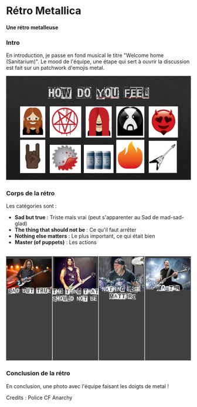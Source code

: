 ﻿# Rétro Metallica

#### Une rétro metalleuse

### Intro

En introduction, je passe en fond musical le titre "Welcome home (Sanitarium)".
Le mood de l'équipe, une étape qui sert à ouvrir la discussion est fait sur un patchwork d'emojis metal. 

![photo](pics/RMetallica/MetallicaMood.PNG)

### Corps de la rétro
Les catégories sont :
- **Sad but true** : Triste mais vrai (peut s'apparenter au Sad de mad-sad-glad)
- **The thing that should not be** : Ce qu'il faut arrêter
- **Nothing else matters** : Le plus important, ce qui était bien
- **Master (of puppets)** : Les actions
##

![photo](pics/RMetallica/MetallicaBoard.jpg)

### Conclusion de la rétro

En conclusion, une photo avec l'équipe faisant les doigts de metal !


Credits : 
Police CF Anarchy

